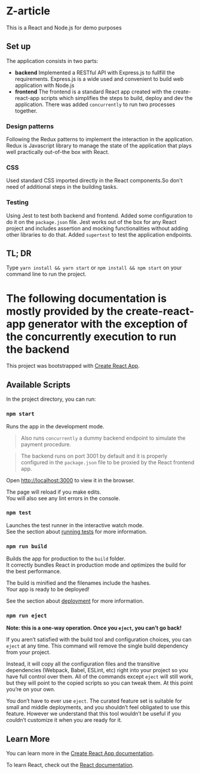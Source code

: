 # Z-article
This is a React and Node.js for demo purposes

## Set up
The application consists in two parts:
 * **backend** Implemented a RESTful API with Express.js to fullfill the requirements. Express.js is a wide used and convenient to build web application with Node.js
 * **frontend** The frontend is a standard React app created with the create-react-app scripts which simplifies the steps to build, deploy and dev the application.
There was added `concurrently` to run two processes together.

### Design patterns
Following the Redux patterns to implement the interaction in the application. Redux is Javascript library to manage the state of the application that plays well practically out-of-the box with React.

### CSS
Used standard CSS imported directly in the React components.So don't need of additional steps in the building tasks.

### Testing
Using Jest to test both backend and frontend. Added some configuration to do it on the `package.json` file. Jest works out of the box for any React project and includes assertion and mocking functionalities without adding other libraries to do that. Added `supertest` to test the application endpoints.

## TL; DR
Type 
```yarn install && yarn start```
or
```npm install && npm start```
 on your command line to run the project.

# The following documentation is mostly provided by the create-react-app generator with the exception of the concurrently execution to run the backend

This project was bootstrapped with [Create React App](https://github.com/facebook/create-react-app).

## Available Scripts

In the project directory, you can run:

### `npm start`

Runs the app in the development mode.<br>

>Also runs `concurrently` a dummy backend endpoint to simulate the payment procedure.

>The backend runs on port 3001 by default and it is properly configured in the `package.json` file to be proxied by the React frontend app.

Open [http://localhost:3000](http://localhost:3000) to view it in the browser.

The page will reload if you make edits.<br>
You will also see any lint errors in the console.

### `npm test`

Launches the test runner in the interactive watch mode.<br>
See the section about [running tests](https://facebook.github.io/create-react-app/docs/running-tests) for more information.

### `npm run build`

Builds the app for production to the `build` folder.<br>
It correctly bundles React in production mode and optimizes the build for the best performance.

The build is minified and the filenames include the hashes.<br>
Your app is ready to be deployed!

See the section about [deployment](https://facebook.github.io/create-react-app/docs/deployment) for more information.

### `npm run eject`

**Note: this is a one-way operation. Once you `eject`, you can’t go back!**

If you aren’t satisfied with the build tool and configuration choices, you can `eject` at any time. This command will remove the single build dependency from your project.

Instead, it will copy all the configuration files and the transitive dependencies (Webpack, Babel, ESLint, etc) right into your project so you have full control over them. All of the commands except `eject` will still work, but they will point to the copied scripts so you can tweak them. At this point you’re on your own.

You don’t have to ever use `eject`. The curated feature set is suitable for small and middle deployments, and you shouldn’t feel obligated to use this feature. However we understand that this tool wouldn’t be useful if you couldn’t customize it when you are ready for it.

## Learn More

You can learn more in the [Create React App documentation](https://facebook.github.io/create-react-app/docs/getting-started).

To learn React, check out the [React documentation](https://reactjs.org/).
